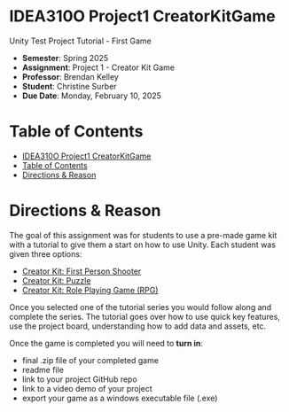 # IDEA310O Project1 CreatorKitGame

Unity Test Project Tutorial - First Game

- **Semester**: Spring 2025
- **Assignment**: Project 1 - Creator Kit Game
- **Professor**: Brendan Kelley
- **Student**: Christine Surber
- **Due Date**: Monday, February 10, 2025

# Table of Contents

- [IDEA310O Project1 CreatorKitGame](#idea310o-project1-creatorkitgame)
- [Table of Contents](#table-of-contents)
- [Directions \& Reason](#directions--reason)

# Directions & Reason

The goal of this assignment was for students to use a pre-made game kit with a tutorial to give them a start on how to use Unity.  Each student was given three options:

- [Creator Kit: First Person Shooter](https://learn.unity.com/project/creator-kit-fps)
- [Creator Kit: Puzzle](https://learn.unity.com/project/creator-kit-puzzle)
- [Creator Kit: Role Playing Game (RPG)](https://learn.unity.com/project/creator-kit-rpg)

Once you selected one of the tutorial series you would follow along and complete the series.  The tutorial goes over how to use quick key features, use the project board, understanding how to add data and assets, etc.  

Once the game is completed you will need to **turn in**:

- final .zip file of your completed game 
- readme file 
- link to your project GitHub repo
- link to a video demo of your project 
- export your game as a windows executable file (.exe)


